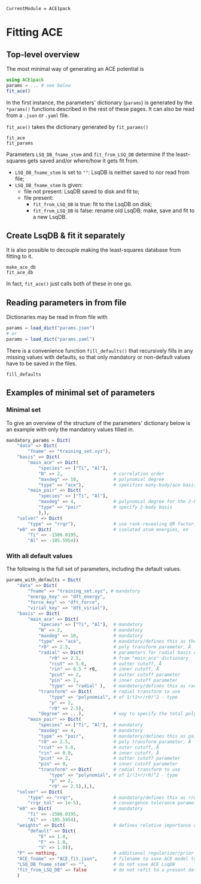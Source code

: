 ```@meta
CurrentModule = ACE1pack
```
# Fitting ACE 

## Top-level overview

The most minimal way of generating an ACE potential is 

```julia
using ACE1pack
params = ... # see below 
fit_ace()
```

In the first instance, the parameters' dictionary (`params`) is generated by the `*params()` functions described in the rest of these pages. It can also be read from a `.json` or `.yaml` file. 

`fit_ace()` takes the dictionary generated by `fit_params()`

```@docs
fit_ace
fit_params
```

Parameters `LSQ_DB_fname_stem` and `fit_from_LSQ_DB` determine if the least-squares gets saved and/or where/how it gets fit from. 

* `LSQ_DB_fname_stem` is set to `""`: LsqDB is neither saved to nor read from file;
* `LSQ_DB_fname_stem` is given:
    * file not present: LsqDB saved to disk and fit to;
    * file present:
        * `fit_from_LSQ_DB` is true: fit to the LsqDB on disk;
        * `fit_from_LSQ_DB` is false: rename old LsqDB; make, save and fit to a new LsqDB.    


## Create LsqDB & fit it separately

It is also possible to decouple making the least-squares database from fitting to it. 

```@docs
make_ace_db
fit_ace_db
```

In fact, `fit_ace()` just calls both of these in one go.

## Reading parameters in from file

Dictionaries may be read in from file with

```julia
params = load_dict("params.json")
# or 
params = load_dict("params.yaml")
```

There is a convenience function `fill_defaults()` that recursively fills in any missing values with defaults, so that only mandatory or non-default values have to be saved in the files.

```@docs
fill_defaults
```

## Examples of minimal set of parameters

### Minimal set

To give an overview of the structure of the parameters' dictionary below is an example with only the mandatory values filled in. 


```julia
mandatory_params = Dict(
    "data" => Dict(
        "fname" => "training_set.xyz"),
    "basis" => Dict(
        "main_ace" => Dict(
            "species" => ["Ti", "Al"],  
            "N" => 2,                   # correlation order
            "maxdeg" => 10,             # polynomial degree
            "type" => "ace"),           # specifies many-body/ace basis functions 
        "main_pair" => Dict(
            "species" => ["Ti", "Al"],  
            "maxdeg" => 4,              # polynomial degree for the 2-body functions
            "type" => "pair"            # specify 2-body basis
            ),),
    "solver" => Dict(
        "type" => "rrqr"),              # use rank-revealing QR factorisation 
    "e0" => Dict(                       # isolated atom energies, eV
        "Ti" => -1586.0195,
        "Al" => -105.5954))
```

### With all default values

The following is the full set of parameters, including the default values. 

```julia
params_with_defaults = Dict(
    "data" => Dict(
        "fname" => "training_set.xyz", # mandatory
        "energy_key" => "dft_energy",
        "force_key" => "dft_force",
        "virial_key" => "dft_virial"),
    "basis" => Dict(
        "main_ace" => Dict(
            "species" => ["Ti", "Al"],  # mandatory
            "N" => 2,                   # mandatory 
            "maxdeg" => 10,             # mandatory 
            "type" => "ace",            # mandatory/defines this as the many-body basis & params
            "r0" => 2.5,                # poly transform parameter, Å
            "radial" => Dict(           # parameters for radial basis of ACE 
                "r0" => 2.5,            # from "main_ace" dictionary
                "rcut" => 5.0,          # outter cutoff, Å
                "rin" => 0.5 * r0,      # inner cutoff, Å
                "pcut" => 2,            # outter cutoff parameter
                "pin" => 2,             # inner cutoff parameter
                "type" => "radial" ),   # mandatory/defines this as radial basis
            "transform" => Dict(        # radial transform to use
                "type" => "polynomial", # of 1/(1+r/r0)^2 - type
                "p" => 2, 
                "r0" => 2.5),
            "degree" => ...),           # way to specify the total polynomial degree
        "main_pair" => Dict(
            "species" => ["Ti", "Al"],  # mandatory 
            "maxdeg" => 4,              # mandatory 
            "type" => "pair",           # mandatory/defines this as pair basis 
            "r0" => 2.5,                # poly transform parameter, Å
            "rcut" => 5.0,              # outer cutoff, Å
            "rin" => 0.0,               # inner cutoff, Å
            "pcut" => 2,                # outter cutoff parameter 
            "pin" => 0,                 # inner cutoff parameter
            "transform" => Dict(        # radial transform to use
                "type" => "polynomial", # of 1/(1+r/r0)^2 - type
                "p" => 2, 
                "r0" => 2.5),),),
    "solver" => Dict(
        "type" => "rrqr",               # mandatory/defines this as rrqr solver
        "rrqr_tol" => 1e-5),            # convergence tolerance parameter
    "e0" => Dict(                       # mandatory
        "Ti" => -1586.0195,
        "Al" => -105.5954), 
    "weights" => Dict(                  # defines relative importance of energy vs weight vs virial observations
        "default" => Dict(              
            "E" => 1.0,
            "F" => 1.0, 
            "V" => 1.0)),
    "P" => nothing,                     # additional regularizer/prior
    "ACE_fname" => "ACE_fit.json",      # filename to save ACE model to
    "LSQ_DB_fname_stem" => "",          # do not save ACE LsqDB
    "fit_from_LSQ_DB" => false          # do not refit to a present database
    )
```



